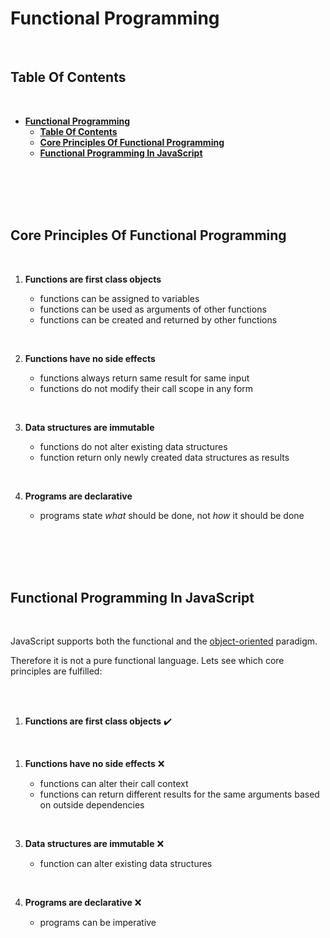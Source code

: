 # **Functional Programming**
<br>

## **Table Of Contents**
<br>

- [**Functional Programming**](#functional-programming)
  - [**Table Of Contents**](#table-of-contents)
  - [**Core Principles Of Functional Programming**](#core-principles-of-functional-programming)
  - [**Functional Programming In JavaScript**](#functional-programming-in-javascript)

<br>
<br>
<br>
<br>

## **Core Principles Of Functional Programming**
<br>

1. **Functions are first class objects**
   
    * functions can be assigned to variables
    * functions can be used as arguments of other functions
    * functions can be created and returned by other functions

<br>

2. **Functions have no side effects**

    * functions always return same result for same input
    * functions do not modify their call scope in any form

<br>

3. **Data structures are immutable**

    * functions do not alter existing data structures
    * function return only newly created data structures as results

<br>

4. **Programs are declarative**

    * programs state _what_ should be done, not _how_ it should be done

<br>
<br>
<br>
<br>

## **Functional Programming In JavaScript**
<br>

JavaScript supports both the functional and the [object-oriented](./javascript_object_oriented_programming.md) paradigm.

Therefore it is not a pure functional language. Lets see which core principles are fulfilled:

<br>
<br>

1. **Functions are first class objects** :heavy_check_mark:

<br>

1. **Functions have no side effects** :x:

    * functions can alter their call context
    * functions can return different results for the same arguments based on outside dependencies

<br>

3. **Data structures are immutable** :x:

    * function can alter existing data structures

<br>

4. **Programs are declarative** :x:

    * programs can be imperative

